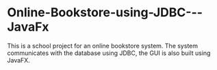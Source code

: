 # Online-Bookstore-using-JDBC---JavaFx
This is a school project for an online bookstore system. The system communicates with the database using JDBC, the GUI is also built using JavaFX.
